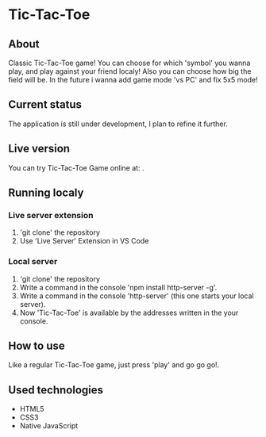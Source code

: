# Tic-Tac-Toe

## About

Classic Tic-Tac-Toe game! You can choose for which 'symbol' you wanna play, and play against your friend localy! Also you can choose how big the field will be. In the future i wanna add game mode 'vs PC' and fix 5x5 mode!

## Current status

The application is still under development, I plan to refine it further.

## Live version

You can try Tic-Tac-Toe Game online at: .

## Running localy

### Live server extension

1. 'git clone' the repository
2. Use 'Live Server' Extension in VS Code

### Local server

1. 'git clone' the repository
2. Write a command in the console 'npm install http-server -g'.
3. Write a command in the console 'http-server' (this one starts your local server).
4. Now 'Tic-Tac-Toe' is available by the addresses written in the your console.

## How to use

Like a regular Tic-Tac-Toe game, just press 'play' and go go go!.

## Used technologies

- HTML5
- CSS3
- Native JavaScript
